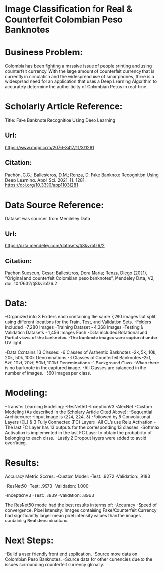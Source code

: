 # Image Classification for Real & Counterfeit Colombian Peso Banknotes

# Business Problem:
Colombia has been fighting a massive  issue of people printing and using counterfeit currency. With the large amount of counterfeit currency that is currently in circulation and the widespread use of smartphones,  there is a widespread need for an application that uses a Deep Learning Algorithm to accurately determine the authenticity of Colombian Pesos in real-time.

# Scholarly Article Reference:
Title: Fake Banknote Recognition Using Deep Learning
 ## Url:
  https://www.mdpi.com/2076-3417/11/3/1281 
 ## Citation:
  Pachón, C.G.; Ballesteros, D.M.; Renza, D. Fake Banknote Recognition Using Deep Learning. Appl. Sci. 2021, 11, 1281. https://doi.org/10.3390/app11031281

# Data Source Reference:
Dataset was sourced from Mendeley Data
  ## Url:
  https://data.mendeley.com/datasets/tj8kvrbfz6/2 
  ## Citation:
  Pachon Suescun, Cesar; Ballesteros, Dora Maria; Renza, Diego (2021), “Original and counterfeit Colombian peso banknotes”, Mendeley Data, V2, doi: 10.17632/tj8kvrbfz6.2

# Data:
-Organized into 3 Folders each containing the same 7,280 images  but split using different locations for the Train, Test, and Validation Sets.
-Folders Included:
  -7,280 Images
  -Training Dataset - 4,368 Images
  -Testing & Validation Datasets - 1,456 Images Each
-Data included Rotational and Partial views of the banknotes.
-The banknote images were captured under UV light.

-Data Contains 13 Classes:
  -6 Classes of Authentic Banknotes
    -2k, 5k, 10k, 20k, 50k, 100k Denominations
  -6 Classes of Counterfeit Banknotes
    -2kf, 5kf, 10kf, 20kf, 50kf, 100kf Denominations 
  -1 Background Class
    -When there is no banknote in the captured image.
-All Classes are balanced in the number of images. 
  -560 Images per class.

# Modeling:
-Transfer Learning Modeling:
  -ResNet50
  -InceptionV3
  -AlexNet
-Custom Modeling (As described in the Scholary Article Cited Above):
  -Sequential Architecture:
    -Input Image is (224, 224, 3)
    -Followed by 5 Convolutional Layers (CL) & 3 Fully Connected (FC) Layers
      -All CL’s use Relu Activation
    -The last FC Layer has 13 outputs for the corresponding 13 classes.
      -Softmax Activation is implemented in the last FC Layer to obtain the probability of belonging to each class.
    -Lastly 2 Dropout layers were added to avoid overfitting.	


# Results:
Accuracy Metric Scores:
 -Custom Model:
    -Test: .9272
    -Validation: .9183
  
  -ResNet50
    -Test: .9973
    -Validation: 1.000

  -InceptionV3
    -Test: .8839
    -Validation: .8963

The ResNet50 model had the best results in terms of:
  -Accuracy 
  -Speed of convergence. 
Pixel Intensity: 
Images containing Fake/Counterfeit Currency had significantly larger mean pixel intensity values than the images containing Real denominations.



# Next Steps:
-Build a user friendly front end application.
-Source more data on Colombian Peso Banknotes.
-Source data for other currencies due to the issues surrounding counterfeit currency globally.


